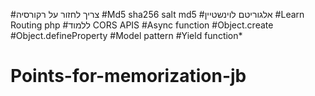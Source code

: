 #צריך לחזור על רקורסיה 
#Md5 sha256 salt md5
#אלגוריטם לוינשטיין
#Learn Routing php
#ללמוד CORS APIS
#Async function
#Object.create
#Object.defineProperty
#Model pattern
#Yield function*
# Points-for-memorization-jb
